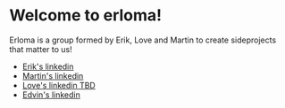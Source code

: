 # Welcome to erloma!

Erloma is a group formed by Erik, Love and Martin to create sideprojects that matter to us!

- [Erik's linkedin](https://www.linkedin.com/in/erik-swe/)
- [Martin's linkedin](https://www.linkedin.com/in/martin-lidgren/)
- [Love's linkedin TBD]()
- [Edvin's linkedin](https://www.linkedin.com/in/edvin-sanfridsson/)
